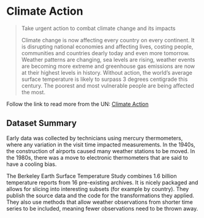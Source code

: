 # Climate Action

> Take urgent action to combat climate change and its impacts
>
> Climate change is now affecting every country on every continent. It is disrupting national economies and affecting lives, costing people, communities and countries dearly today and even more tomorrow. Weather patterns are changing, sea levels are rising, weather events are becoming more extreme and greenhouse gas emissions are now at their highest levels in history. Without action, the world’s average surface temperature is likely to surpass 3 degrees centigrade this century. The poorest and most vulnerable people are being affected the most.

Follow the link to read more from the UN: [Climate Action]

## Dataset Summary
Early data was collected by technicians using mercury thermometers, where any variation in the visit time impacted measurements. In the 1940s, the construction of airports caused many weather stations to be moved. In the 1980s, there was a move to electronic thermometers that are said to have a cooling bias.

The Berkeley Earth Surface Temperature Study combines 1.6 billion temperature reports from 16 pre-existing archives. It is nicely packaged and allows for slicing into interesting subsets (for example by country). They publish the source data and the code for the transformations they applied. They also use methods that allow weather observations from shorter time series to be included, meaning fewer observations need to be thrown away.


[Climate Action]: https://www.un.org/sustainabledevelopment/climate-change-2/
